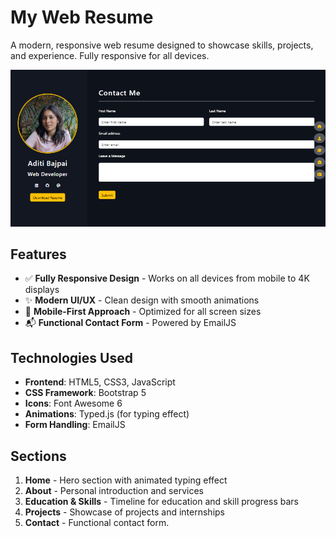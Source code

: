 # My Web Resume
A modern, responsive web resume designed to showcase skills, projects, and experience. Fully responsive for all devices.

![Portfolio Screenshot](/assets/images/image.png)
## Features

- ✅ **Fully Responsive Design** - Works on all devices from mobile to 4K displays
- ✨ **Modern UI/UX** - Clean design with smooth animations
- 📱 **Mobile-First Approach** - Optimized for all screen sizes
- 📬 **Functional Contact Form** - Powered by EmailJS

## Technologies Used

- **Frontend**: HTML5, CSS3, JavaScript
- **CSS Framework**: Bootstrap 5
- **Icons**: Font Awesome 6
- **Animations**: Typed.js (for typing effect)
- **Form Handling**: EmailJS

## Sections

1. **Home** - Hero section with animated typing effect
2. **About** - Personal introduction and services
3. **Education & Skills** - Timeline for education and skill progress bars
4. **Projects** - Showcase of projects and internships
5. **Contact** - Functional contact form.
